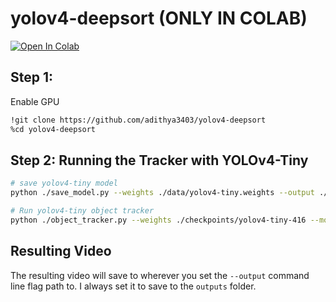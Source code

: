 # yolov4-deepsort (ONLY IN COLAB)

[![Open In Colab](https://colab.research.google.com/assets/colab-badge.svg)](https://colab.research.google.com/drive/1TDlx7in-rrTkCTwB1Y61l8T9Rc23jtkS?usp=sharing)

## Step 1:
Enable GPU
```bash
!git clone https://github.com/adithya3403/yolov4-deepsort
%cd yolov4-deepsort
```

## Step 2: Running the Tracker with YOLOv4-Tiny


```bash
# save yolov4-tiny model
python ./save_model.py --weights ./data/yolov4-tiny.weights --output ./checkpoints/yolov4-tiny-416 --model yolov4 --tiny

# Run yolov4-tiny object tracker
python ./object_tracker.py --weights ./checkpoints/yolov4-tiny-416 --model yolov4 --video ./data/video/test.mp4 --output ./outputs/tiny.avi --tiny
```

## Resulting Video
The resulting video will save to wherever you set the ```--output``` command line flag path to.
I always set it to save to the ```outputs``` folder. 
